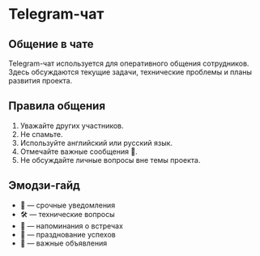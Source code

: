# Telegram-чат

## Общение в чате

Telegram-чат используется для оперативного общения сотрудников. Здесь обсуждаются текущие задачи, технические проблемы и планы развития проекта.

## Правила общения

1. Уважайте других участников.
2. Не спамьте.
3. Используйте английский или русский язык.
4. Отмечайте важные сообщения 📌.
5. Не обсуждайте личные вопросы вне темы проекта.

## Эмодзи-гайд

- 🚨 — срочные уведомления
- 🛠️ — технические вопросы
- 📅 — напоминания о встречах
- 🎉 — празднование успехов
- 📢 — важные объявления